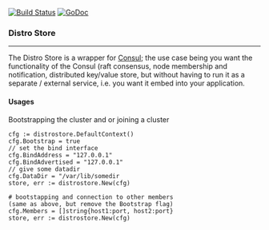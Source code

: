 [![Build Status](https://travis-ci.org/gambol99/distrostore.svg?branch=master)](https://travis-ci.org/gambol99/distrostore)
[![GoDoc](http://godoc.org/github.com/gambol99/distrostore?status.png)](http://godoc.org/github.com/gambol99/distrostore)

### **Distro Store**
-----------------

The Distro Store is a wrapper for [Consul](https://github.com/hashicorp/consul); the use case being you want the functionality of the Consul (raft consensus, node membership and notification, distributed key/value store, but without having to run it as a separate / external service, i.e. you want it embed into your application.

#### **Usages**

Bootstrapping the cluster and or joining a cluster

	cfg := distrostore.DefaultContext()
	cfg.Bootstrap = true
	// set the bind interface
	cfg.BindAddress = "127.0.0.1"
	cfg.BindAdvertised = "127.0.0.1"
	// give some datadir 
	cfg.DataDir = "/var/lib/somedir
	store, err := distrostore.New(cfg)

	# bootstapping and connection to other members
	(same as above, but remove the Bootstrap flag)
	cfg.Members = []string{host1:port, host2:port}
	store, err := distrostore.New(cfg)


